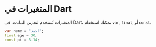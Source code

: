 # المتغيرات في Dart

المتغيرات تُستخدم لتخزين البيانات. في Dart، يمكنك استخدام `var`, `final`, أو `const`.

```dart
var name = "أحمد";
final age = 30;
const pi = 3.14;
```